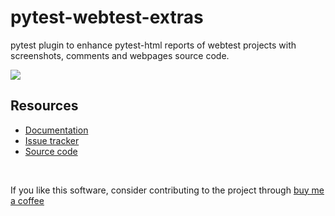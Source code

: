 # pytest-webtest-extras

pytest plugin to enhance pytest-html reports of webtest projects with screenshots, comments and webpages source code.

![](https://img.shields.io/badge/license-MIT%202.0-blue.svg)

## Resources ##

- [Documentation](https://pytest-webtest-extras.readthedocs.io/en/stable/)
- [Issue tracker](https://github.com/harmin-parra/pytest-webtest-extras/issues)
- [Source code](https://github.com/harmin-parra/pytest-webtest-extras)

<br/>

If you like this software, consider contributing to the project through [buy me a coffee](https://www.buymeacoffee.com/harmin)

